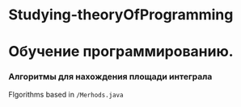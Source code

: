 # Studying-theoryOfProgramming

# Обучение программированию.
### Алгоритмы для нахождения площади интеграла

Flgorithms based in
`/Merhods.java`
